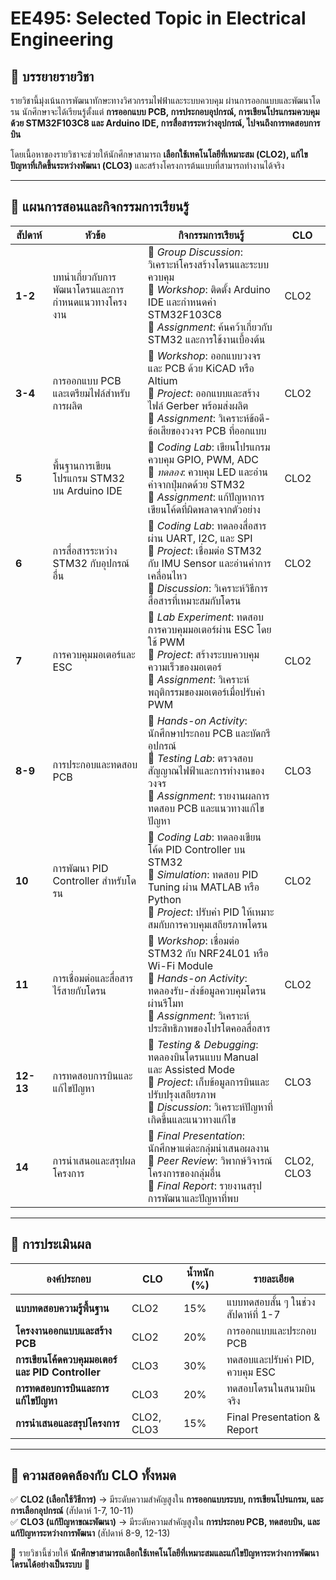 # **EE495: Selected Topic in Electrical Engineering**

## **📌 บรรยายรายวิชา**
รายวิชานี้มุ่งเน้นการพัฒนาทักษะทางวิศวกรรมไฟฟ้าและระบบควบคุม ผ่านการออกแบบและพัฒนาโดรน นักศึกษาจะได้เรียนรู้ตั้งแต่ **การออกแบบ PCB, การประกอบอุปกรณ์, การเขียนโปรแกรมควบคุมด้วย STM32F103C8 และ Arduino IDE, การสื่อสารระหว่างอุปกรณ์, ไปจนถึงการทดสอบการบิน** 

โดยเนื้อหาของรายวิชาจะช่วยให้นักศึกษาสามารถ **เลือกใช้เทคโนโลยีที่เหมาะสม (CLO2), แก้ไขปัญหาที่เกิดขึ้นระหว่างพัฒนา (CLO3)** และสร้างโครงการต้นแบบที่สามารถทำงานได้จริง

---

## **📌 แผนการสอนและกิจกรรมการเรียนรู้**

| **สัปดาห์** | **หัวข้อ** | **กิจกรรมการเรียนรู้** | **CLO** |
|---|---|---|---|
| **1-2** | บทนำเกี่ยวกับการพัฒนาโดรนและการกำหนดแนวทางโครงงาน | 🔹 *Group Discussion*: วิเคราะห์โครงสร้างโดรนและระบบควบคุม <br> 🔹 *Workshop*: ติดตั้ง Arduino IDE และกำหนดค่า STM32F103C8 <br> 🔹 *Assignment*: ค้นคว้าเกี่ยวกับ STM32 และการใช้งานเบื้องต้น | CLO2 |
| **3-4** | การออกแบบ PCB และเตรียมไฟล์สำหรับการผลิต | 🔹 *Workshop*: ออกแบบวงจรและ PCB ด้วย KiCAD หรือ Altium <br> 🔹 *Project*: ออกแบบและสร้างไฟล์ Gerber พร้อมส่งผลิต <br> 🔹 *Assignment*: วิเคราะห์ข้อดี-ข้อเสียของวงจร PCB ที่ออกแบบ | CLO2 |
| **5** | พื้นฐานการเขียนโปรแกรม STM32 บน Arduino IDE | 🔹 *Coding Lab*: เขียนโปรแกรมควบคุม GPIO, PWM, ADC <br> 🔹 *ทดลอง*: ควบคุม LED และอ่านค่าจากปุ่มกดด้วย STM32 <br> 🔹 *Assignment*: แก้ปัญหาการเขียนโค้ดที่ผิดพลาดจากตัวอย่าง | CLO2 |
| **6** | การสื่อสารระหว่าง STM32 กับอุปกรณ์อื่น | 🔹 *Coding Lab*: ทดลองสื่อสารผ่าน UART, I2C, และ SPI <br> 🔹 *Project*: เชื่อมต่อ STM32 กับ IMU Sensor และอ่านค่าการเคลื่อนไหว <br> 🔹 *Discussion*: วิเคราะห์วิธีการสื่อสารที่เหมาะสมกับโดรน | CLO2 |
| **7** | การควบคุมมอเตอร์และ ESC | 🔹 *Lab Experiment*: ทดสอบการควบคุมมอเตอร์ผ่าน ESC โดยใช้ PWM <br> 🔹 *Project*: สร้างระบบควบคุมความเร็วของมอเตอร์ <br> 🔹 *Assignment*: วิเคราะห์พฤติกรรมของมอเตอร์เมื่อปรับค่า PWM | CLO2 |
| **8-9** | การประกอบและทดสอบ PCB | 🔹 *Hands-on Activity*: นักศึกษาประกอบ PCB และบัดกรีอุปกรณ์ <br> 🔹 *Testing Lab*: ตรวจสอบสัญญาณไฟฟ้าและการทำงานของวงจร <br> 🔹 *Assignment*: รายงานผลการทดสอบ PCB และแนวทางแก้ไขปัญหา | CLO3 |
| **10** | การพัฒนา PID Controller สำหรับโดรน | 🔹 *Coding Lab*: ทดลองเขียนโค้ด PID Controller บน STM32 <br> 🔹 *Simulation*: ทดสอบ PID Tuning ผ่าน MATLAB หรือ Python <br> 🔹 *Project*: ปรับค่า PID ให้เหมาะสมกับการควบคุมเสถียรภาพโดรน | CLO2 |
| **11** | การเชื่อมต่อและสื่อสารไร้สายกับโดรน | 🔹 *Workshop*: เชื่อมต่อ STM32 กับ NRF24L01 หรือ Wi-Fi Module <br> 🔹 *Hands-on Activity*: ทดลองรับ-ส่งข้อมูลควบคุมโดรนผ่านรีโมท <br> 🔹 *Assignment*: วิเคราะห์ประสิทธิภาพของโปรโตคอลสื่อสาร | CLO2 |
| **12-13** | การทดสอบการบินและแก้ไขปัญหา | 🔹 *Testing & Debugging*: ทดลองบินโดรนแบบ Manual และ Assisted Mode <br> 🔹 *Project*: เก็บข้อมูลการบินและปรับปรุงเสถียรภาพ <br> 🔹 *Discussion*: วิเคราะห์ปัญหาที่เกิดขึ้นและแนวทางแก้ไข | CLO3 |
| **14** | การนำเสนอและสรุปผลโครงการ | 🔹 *Final Presentation*: นักศึกษาแต่ละกลุ่มนำเสนอผลงาน <br> 🔹 *Peer Review*: วิพากษ์วิจารณ์โครงการของกลุ่มอื่น <br> 🔹 *Final Report*: รายงานสรุปการพัฒนาและปัญหาที่พบ | CLO2, CLO3 |

---

## **📌 การประเมินผล**

| **องค์ประกอบ** | **CLO** | **น้ำหนัก (%)** | **รายละเอียด** |
|---|---|---|---|
| **แบบทดสอบความรู้พื้นฐาน** | CLO2 | 15% | แบบทดสอบสั้น ๆ ในช่วงสัปดาห์ที่ 1-7 |
| **โครงงานออกแบบและสร้าง PCB** | CLO2 | 20% | การออกแบบและประกอบ PCB |
| **การเขียนโค้ดควบคุมมอเตอร์และ PID Controller** | CLO3 | 30% | ทดสอบและปรับค่า PID, ควบคุม ESC |
| **การทดสอบการบินและการแก้ไขปัญหา** | CLO3 | 20% | ทดสอบโดรนในสนามบินจริง |
| **การนำเสนอและสรุปโครงการ** | CLO2, CLO3 | 15% | Final Presentation & Report |

---

## **📌 ความสอดคล้องกับ CLO ทั้งหมด**
✅ **CLO2 (เลือกใช้วิธีการ)** → มีระดับความสำคัญสูงใน **การออกแบบระบบ, การเขียนโปรแกรม, และการเลือกอุปกรณ์** (สัปดาห์ 1-7, 10-11)  
✅ **CLO3 (แก้ปัญหาขณะพัฒนา)** → มีระดับความสำคัญสูงใน **การประกอบ PCB, ทดสอบบิน, และแก้ปัญหาระหว่างการพัฒนา** (สัปดาห์ 8-9, 12-13)  

📌 รายวิชานี้ช่วยให้ **นักศึกษาสามารถเลือกใช้เทคโนโลยีที่เหมาะสมและแก้ไขปัญหาระหว่างการพัฒนาโดรนได้อย่างเป็นระบบ** 🎯
